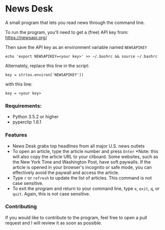 # News Desk

A small program that lets you read news through the command line.

To run the program, you'll need to get a (free) API key from: https://newsapi.org/

Then save the API key as an environment variable named `NEWSAPIKEY`

`echo 'export NEWSAPIKEY=<your key>' >> ~/.bashrc && source ~/.bashrc`

Alternately, replace this line in the script:

`key = str(os.environ['NEWSAPIKEY'])`

with this line:

`key = <your key>`

### Requirements:

* Python 3.5.2 or higher
* pyperclip 1.6.1


### Features

* News Desk grabs top headlines from all major U.S. news outlets
* To open an article, type the article number and press `Enter`
    *Note: this will also copy the article URL to your cliboard. Some websites, such as the New York Time and Washington Post,
    have soft paywalls. If the article is opened in your browser's incognito or safe mode, you can effectively avoid the paywall
    and access the article.
* Type `r` or `refresh` to update the list of articles. This command is not case sensitive.
* To exit the program and return to your command line, type `e`, `exit`, `q`, or `quit`. Again, this is not case sensitive.


### Contributing

If you would like to contribute to the program, feel free to open a pull request and I will review it as soon as possible.
